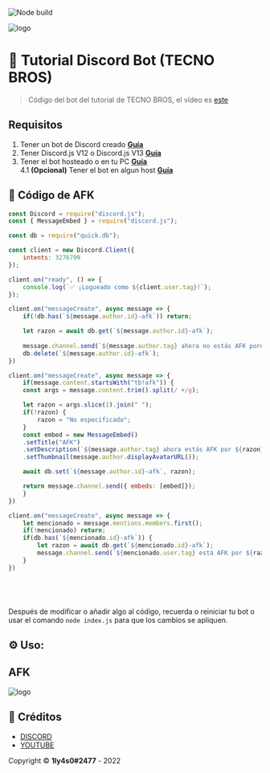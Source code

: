 ![Node build](https://github.com/eritislami/evobot/actions/workflows/node.yml/badge.svg)

![logo](https://cdn.discordapp.com/attachments/933698201486237716/947555143795228682/Diseno_sin_titulo_22.png)

# 🤖 Tutorial Discord Bot (TECNO BROS)
> Código del bot del tutorial de TECNO BROS, el vídeo es [este](https://youtu.be/5Rn375Uzh4c)
## Requisitos

1. Tener un bot de Discord creado **[Guía](https://www.youtube.com/watch?v=qXev2kf-q_0)**
2. Tener Discord.js V12 o Discord.js V13 **[Guía](https://www.youtube.com/watch?v=qXev2kf-q_0)**
3. Tener el bot hosteado o en tu PC **[Guía](https://www.youtube.com/watch?v=0MkVTtLoMiI)**  
4.1 **(Opcional)** Tener el bot en algun host **[Guía](https://www.youtube.com/watch?v=0MkVTtLoMiI)**

## 🚀 Código de AFK

```js
const Discord = require("discord.js");
const { MessageEmbed } = require("discord.js");

const db = require("quick.db");

const client = new Discord.Client({
    intents: 3276799
});

client.on("ready", () => {
    console.log(`✅ ¡Logueado como ${client.user.tag}!`);
});

client.on("messageCreate", async message => {
    if(!db.has(`${message.author.id}-afk`)) return;

    let razon = await db.get(`${message.author.id}-afk`);
   
    message.channel.send(`${message.author.tag} ahora no estás AFK porque has vuelto, la razón era: ${razon}`);
    db.delete(`${message.author.id}-afk`);
})

client.on("messageCreate", async message => {
    if(message.content.startsWith("tb!afk")) {
    const args = message.content.trim().split(/ +/g);

    let razon = args.slice(1).join(" ");
    if(!razon) {
        razon = "No especificado";
    }
    const embed = new MessageEmbed()
    .setTitle("AFK")
    .setDescription(`${message.author.tag} ahora estás AFK por ${razon}`)
    .setThumbnail(message.author.displayAvatarURL());

    await db.set(`${message.author.id}-afk`, razon);

    return message.channel.send({ embeds: [embed]});
    }
})

client.on("messageCreate", async message => {
    let mencionado = message.mentions.members.first();
    if(!mencionado) return;
    if(db.has(`${mencionado.id}-afk`)) {
        let razon = await db.get(`${mencionado.id}-afk`);
        message.channel.send(`${mencionado.user.tag} está AFK por ${razon}`);
    }
})






```
Después de modificar o añadir algo al código, recuerda o reiniciar tu bot o usar el comando `node index.js` para que los cambios se apliquen.

## ⚙️ Uso:

## AFK
![logo](https://cdn.discordapp.com/attachments/933698201486237716/1014627380070981632/unknown.png)




## 📝 Créditos
* [DISCORD](https://discord.gg/tecnobros)
* [YOUTUBE](https://youtube.com/tecnobros)

Copyright © **1ly4s0#2477** - 2022
